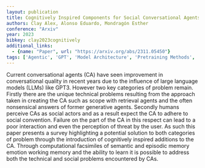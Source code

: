 ```yaml
---
layout: publication
title: Cognitively Inspired Components for Social Conversational Agents
authors: Clay Alex, Alonso Eduardo, Mondragón Esther
conference: "Arxiv"
year: 2023
bibkey: clay2023cognitively
additional_links:
  - {name: "Paper", url: "https://arxiv.org/abs/2311.05450"}
tags: ['Agentic', 'GPT', 'Model Architecture', 'Pretraining Methods', 'Survey Paper']
---
```

Current conversational agents (CA) have seen improvement in conversational quality in recent years due to the influence of large language models (LLMs) like GPT3. However two key categories of problem remain. Firstly there are the unique technical problems resulting from the approach taken in creating the CA such as scope with retrieval agents and the often nonsensical answers of former generative agents. Secondly humans perceive CAs as social actors and as a result expect the CA to adhere to social convention. Failure on the part of the CA in this respect can lead to a poor interaction and even the perception of threat by the user. As such this paper presents a survey highlighting a potential solution to both categories of problem through the introduction of cognitively inspired additions to the CA. Through computational facsimiles of semantic and episodic memory emotion working memory and the ability to learn it is possible to address both the technical and social problems encountered by CAs.
